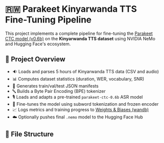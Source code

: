 # 🇷🇼 Parakeet Kinyarwanda TTS Fine-Tuning Pipeline

This project implements a complete pipeline for fine-tuning the [Parakeet CTC model (v0.6b)](https://arxiv.org/abs/2104.01721) on the **Kinyarwanda TTS dataset** using NVIDIA NeMo and Hugging Face's ecosystem.

## 📌 Project Overview

- 🔉 Loads and parses 5 hours of Kinyarwanda TTS data (CSV and audio)
- 📊 Computes dataset statistics (duration, WER, vocabulary, SNR)
- 📁 Generates train/val/test JSON manifests
- 🔤 Builds a Byte Pair Encoding (BPE) tokenizer
- 🎙️ Loads and adapts a pre-trained `parakeet-ctc-0.6b` ASR model
- 🧠 Fine-tunes the model using subword tokenization and frozen encoder
- 📈 Logs metrics and training progress to [Weights & Biases (wandb)](https://wandb.ai/)
- ☁️ Optionally pushes final `.nemo` model to the Hugging Face Hub

## 📂 File Structure

